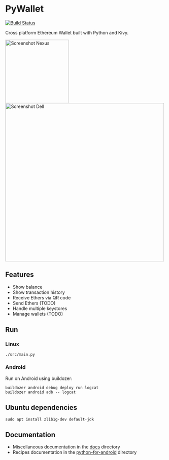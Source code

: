 # PyWallet

[![Build Status](https://secure.travis-ci.org/AndreMiras/PyWallet.png?branch=develop)](http://travis-ci.org/AndreMiras/PyWallet)

Cross platform Ethereum Wallet built with Python and Kivy.

<img src="https://raw.githubusercontent.com/AndreMiras/PyWallet/develop/docs/images/preview_nexus_6p.png" alt="Screenshot Nexus" width="200"> <img src="https://raw.githubusercontent.com/AndreMiras/PyWallet/develop/docs/images/preview_dell_xps_13.png" alt="Screenshot Dell" width="500">

## Features

  * Show balance
  * Show transaction history
  * Receive Ethers via QR code
  * Send Ethers (TODO)
  * Handle multiple keystores
  * Manage wallets (TODO)

## Run

### Linux
```
./src/main.py
```

### Android
Run on Android using buildozer:
```
buildozer android debug deploy run logcat
buildozer android adb -- logcat
```

## Ubuntu dependencies
```
sudo apt install zlib1g-dev default-jdk
```

## Documentation

* Miscellaneous documentation in the [docs](docs/) directory
* Recipes documentation in the [python-for-android](python-for-android/) directory
